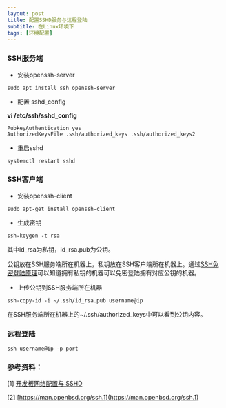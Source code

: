 ```yaml
---
layout: post
title: 配置SSHD服务与远程登陆
subtitle: 在Linux环境下
tags: [环境配置]
---
```


### SSH服务端

- 安装openssh-server

```shell
sudo apt install ssh openssh-server
```

- 配置 sshd_config

**vi /etc/ssh/sshd_config**

```
PubkeyAuthentication yes
AuthorizedKeysFile .ssh/authorized_keys .ssh/authorized_keys2
```

- 重启sshd

```shell
systemctl restart sshd
```



### SSH客户端
- 安装openssh-client

```
sudo apt-get install openssh-client
```

- 生成密钥

```shell
ssh-keygen -t rsa
```

其中id_rsa为私钥，id_rsa.pub为公钥。

公钥放在SSH服务端所在机器上，私钥放在SSH客户端所在机器上。通过[SSH免密登陆原理](https://zhuanlan.zhihu.com/p/397692994)可以知道拥有私钥的机器可以免密登陆拥有对应公钥的机器。

- 上传公钥到SSH服务端所在机器

```shell
ssh-copy-id -i ~/.ssh/id_rsa.pub username@ip
```

在SSH服务端所在机器上的~/.ssh/authorized_keys中可以看到公钥内容。



### 远程登陆

```shell
ssh username@ip -p port
```



### 参考资料：

[1] [开发板网络配置与 SSHD](https://yoc.docs.t-head.cn/icebook/Chapter1-%E5%87%86%E5%A4%87%E5%B7%A5%E4%BD%9C/5-%E5%BC%80%E5%8F%91%E6%9D%BF%E7%BD%91%E7%BB%9C%E9%85%8D%E7%BD%AE%E4%B8%8ESSH.html)

[2] [https://man.openbsd.org/ssh.1](https://man.openbsd.org/ssh.1)
